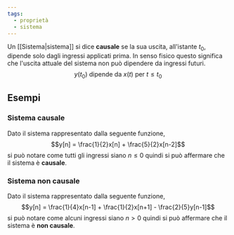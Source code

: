 ```yaml
---
tags:
  - proprietà
  - sistema
---
```

Un [[Sistema|sistema]] si dice **causale** se la sua uscita, all'istante $t_0$, dipende solo dagli ingressi applicati prima.
In senso fisico questo significa che l'uscita attuale del sistema non può dipendere da ingressi futuri.
$$y(t_0)\ \text{dipende da}\ x(t)\ \text{per}\ t \le t_0$$
## Esempi

### Sistema causale

Dato il sistema rappresentato dalla seguente funzione,
$$y[n] = \frac{1}{2}x[n] + \frac{5}{2}x[n-2]$$
si può notare come tutti gli ingressi siano $n \le 0$ quindi si può affermare che il sistema è **causale**.

### Sistema non causale

Dato il sistema rappresentato dalla seguente funzione,
$$y[n] = \frac{1}{4}x[n-1] + \frac{1}{2}x[n+1] - \frac{2}{5}y[n-1]$$
si può notare come alcuni ingressi siano $n > 0$ quindi si può affermare che il sistema è **non causale**.